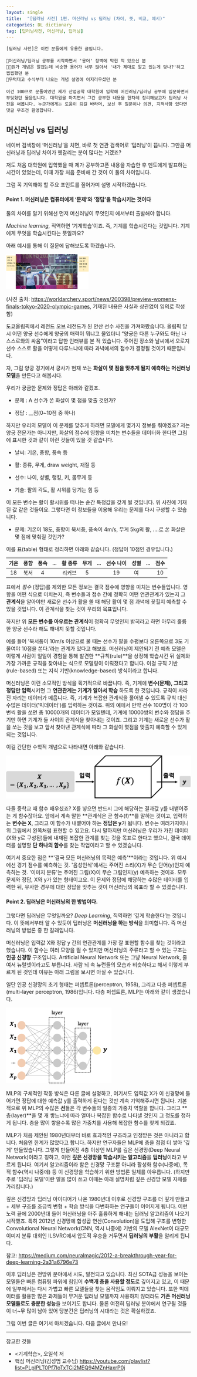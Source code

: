 ```yaml
---
layout: single
title:  "[딥러닝 사전] 1편. 머신러닝 vs 딥러닝 (차이, 뜻, 비교, 예시)"
categories: DL dictionary
tag: [딥러닝사전, 머신러닝, 딥러닝]
---
```



```
[딥러닝 사전]은 이런 분들에게 유용한 글입니다.

🙋머신러닝/딥러닝 공부를 시작하면서 '용어' 장벽에 막힌 적 있으신 분
🙋🏽뭔가 개념은 알겠는데 비슷한 용어가 너무 많아서 '내가 제대로 알고 있는게 맞나?'하고 찝찝했던 분
🙋무턱대고 수식부터 나오는 개념 설명에 어지러우셨던 분

이건 100프로 문돌이였던 제가 산업공학 대학원에 입학해 머신러닝/딥러닝 공부에 입문하면서 부딪혔던 물음입니다. 대학원을 마치면서 그간 공부한 내용을 한차례 정리해보고자 딥러닝 사전을 써봅니다. 누군가에게는 도움이 되길 바라며, 보신 후 질문이나 의견, 지적사항 있다면 댓글 무조건 환영합니다. 
```



## 머신러닝 vs 딥러닝

네이버 검색창에 ‘머신러닝’을 치면, 바로 첫 연관 검색어로 ‘딥러닝’이 뜹니다. 그만큼 머신러닝과 딥러닝 차이가 헷갈리는 분이 많다는 거겠죠?

저도 처음 대학원에 입학했을 때 제가 공부하고픈 내용을 자습한 후 멘토에게 발표하는 시간이 있었는데, 이때 가장 처음 준비해 간 것이 이 둘의 차이입니다.

그럼 꼭 기억해야 할 주요 포인트를 짚어가며 설명 시작하겠습니다.

#### Point 1. 머신러닝은 컴퓨터에게 ‘문제’와 ‘정답’을 학습시키는 것이다

둘의 차이를 알기 위해선 먼저 머신러닝이 무엇인지 에서부터 출발해야 합니다. 

*Machine learning*, 직역하면 ‘기계학습’이죠. 즉, 기계를 학습시킨다는 것입니다. 기계에게 무엇을 학습시킨다는 뜻일까요?

아래 예시를 통해 이 질문에 답해보도록 하겠습니다. 

<img src="../images/2022-02-15-dldict/ansan1.png" alt="ansan1" style="zoom:22%;" />

(사진 출처: https://worldarchery.sport/news/200398/preview-womens-finals-tokyo-2020-olympic-games, 기재된 내용은 사실과 상관없이 임의로 작성함)

도쿄올림픽에서 레전드 오브 레전드가 된 안산 선수 사진을 가져와봤습니다. 올림픽 당시 어떤 양궁 선수에게 양궁의 매력이 뭐냐고 물었더니 “양궁은 다른 누구와도 아닌 나 스스로와의 싸움”이라고 답한 인터뷰를 본 적 있습니다. 주어진 장소와 날씨에서 오로지 선수 스스로 활을 어떻게 다루느냐에 따라 과녁에서의 점수가 결정될 것이기 때문입니다.

자, 그럼 양궁 경기에서 궁사가 현재 쏘는 **화살이 몇 점을 맞추게 될지 예측하는 머신러닝 모델**을 만든다고 해봅시다.

우리가 궁금한 문제와 정답은 아래와 같겠죠.

+ 문제 : A 선수가 쏜 화살이 몇 점을 맞출 것인가?

+ 정답 : __점(0~10점 중 하나)

하지만 우리의 모델이 이 문제를 맞추게 하려면 모델에게 몇가지 정보를 줘야겠죠? 저는 양궁 전문가는 아니지만, 화살의 점수에 영향을 미치는 변수들을 데이터화 한다면 그림에 표시한 것과 같이 이런 것들이 있을 것 같습니다.

+ 날씨: 기온, 풍향, 풍속 등

+ 활: 종류, 무게, draw weight, 재질 등

+ 선수: 나이, 성별, 랭킹, 키, 몸무게 등

+ 기술: 팔의 각도, 활 시위를 당기는 힘 등

이 모든 변수는 활이 활시위를 떠나는 순간 특정값을 갖게 될 것입니다. 위 사진에 기재된 값 같은 것들이요. 그렇다면 이 정보들을 이용해 우리는 문제를 다시 구성할 수 있습니다. 

- 문제: 기온이 18도, 풍향이 북서풍, 풍속이 4m/s, 무게 5kg의 활, ….로 쏜 화살은 몇 점에 맞춰질 것인가?

이를 표(table) 형태로 정리하면 아래와 같습니다. (정답이 10점인 경우입니다.)

| 기온 | 풍향 | 풍속 | ...  | 활 종류 | 무게 | ...  | 선수 나이 | 성별 | ...  | 점수 |
| :--: | :--: | :--: | :--: | :-----: | :--: | ---- | :-------: | :--: | ---- | :--: |
|  18  | 북서 |  4   |      | 리커브  |  5   |      |    19     |  여  |      |  10  |

표에서 *점수* (정답)를 제외한 모든 정보는 결국 점수에 영향을 미치는 변수들입니다. 영향을 어떤 식으로 미치는지, 즉 변수들과 점수 간에 정확히 어떤 연관관계가 있는지 그 **관계식**을 알아야만 새로운 선수가 활을 쏠 때 해당 활이 몇 점 과녁에 꽂힐지 예측할 수 있을 것입니다. 이 관계식을 찾는 것이 우리의 목표입니다.

하지만 위 **모든 변수를 아우르는 관계식**이 정확히 무엇인지 밝히라고 하면 아무리 훌륭한 양궁 선수라 해도 해내지 못할 것입니다. 

예를 들어 '북서풍이 10m/s 이상으로 불 때는 선수가 팔을 수평보다 오른쪽으로 3도 기울여야 10점을 쏜다.'라는 관계가 있다고 해보죠. 머신러닝이 제안되기 전 예측 모델은 이렇게 사람이 일일이 경험을 통해 발견한 **규칙(rule)**을 상정해 학습시킨 뒤 실제와 가장 가까운 규칙을 찾아내는 식으로 모델링이 이뤄졌다고 합니다. 이걸 규칙 기반(rule-based) 또는 지식 기반(knowledge-based) 방식이라고 합니다. 

머신러닝은 이런 소모적인 방식을 획기적으로 바꿉니다. 즉, 기계에 **변수(문제), 그리고 정답만 입력**시키면 그 **연관관계는 기계가 알아서 학습** 하도록 한 것입니다. 규칙이 사라진 자리는 데이터가 메웁니다. 즉, 기계가 복잡한 관계식을 풀어낼 수 있도록 규칙 대신 수많은 데이터('빅데이터')를 입력하는 것이죠.  위의 예에서 만약 선수 100명이 각 100번씩 활을 쏘면 총 10000개의 데이터가 모일텐데, 기계에 10000쌍의 변수와 정답을 주기만 하면 기계가 둘 사이의 관계식을 찾아내는 것이죠. 그리고 기계는 새로운 선수가 활을 쏘는 것을 보고 앞서 찾아낸 관계식에 따라 그 화살이 몇점을 맞출지 예측할 수 있게 되는 것입니다.

이걸 간단한 수학적 개념으로 나타내면 아래와 같습니다. 

<img src="../images/2022-02-15-dldict/image-20220215005015403.png" alt="image-20220215005015403" style="zoom:50%;" />

다들 중학교 때 함수 배우셨죠? X를 넣으면 반드시 그에 해당하는 결과값 y를 내뱉어주는 게 함수잖아요. 앞에서 계속 말한 **관계식은 곧 함수(f)**를 말하는 것이고, 입력하는 **변수는 X**, 그리고 이 함수가 내뱉어야 하는 **정답은 y**가 됩니다. 변수는 여러가지이니 위 그림에서 왼쪽처럼 표현할 수 있고요. 다시 말하지만 머신러닝은 우리가 가진 데이터(X와 y로 구성된)들에 내재된 복잡한 관계를 찾는 것을 목표로 한다고 했으니, 결국 데이터를 설명할 **단 하나의 함수**를 찾는 작업이라고 할 수 있겠습니다.

여기서 중요한 점은 **'결국 모든 머신러닝의 목적은 예측'**이라는 것입니다. 위 예시에선 경기 점수를 예측하는 것. '음성인식'에서는 주어진 소리(X)가 무슨 단어(y)인지 예측하는 것. '이미지 분류'는 주어진 그림(X)이 무슨 그림인지(y) 예측하는 것이죠. 모두 문제와 정답, X와 y가 있는 형태이고요. 이 문제와 정답에 해당하는 수많은 데이터를 입력한 뒤, 유사한 경우에 대한 정답을 맞추는 것이 머신러닝의 목표라 할 수 있겠습니다.

#### Point 2. 딥러닝은 머신러닝의 한 방법이다.

그렇다면 딥러닝은 무엇일까요? *Deep Learning*, 직역하면 ‘깊게 학습한다’는 것입니다. 이 뜻에서부터 알 수 있듯이 딥러닝은 **머신러닝을 하는 방식**을 의미합니다. 즉 머신러닝의 방법론 중 한 갈래입니다.

머신러닝은 입력값 X와 정답 y 간의 연관관계를 가장 잘 표현할 함수를 찾는 것이라고 했습니다. 이 함수는 여러 모양을 띌 수 있지만 머신러닝의 주류라고 할 수 있는 구조는 **인공 신경망** 구조입니다. Artificial Neural Network 또는 그냥 Neural Network, 줄여서 뉴럴넷이라고도 부릅니다. 사람 뇌 속 뉴런들의 모습과 비슷하다고 해서 이렇게 부르게 된 것인데 이유는 아래 그림을 보시면 아실 수 있습니다.

일단 인공 신경망의 초기 형태는 퍼셉트론(perceptron, 1958), 그리고 다층 퍼셉트론(multi-layer perceptron, 1986)입니다. 다층 퍼셉트론, MLP는 아래와 같이 생겼습니다.

<img src="../images/2022-02-15-dldict/image-20220215014128962.png" alt="image-20220215014128962" style="zoom:50%;" />

MLP의 구체적인 작동 방식은 다른 글에 설명하고, 여기서도 입력값 X가 이 신경망에 들어가면 정답에 대한 예측값 y를 출력하게 된다는 것만 계속 기억해주시면 됩니다. 기본적으로 위 MLP의 수많은 **선**들은 각 변수들의 일종의 가중치 역할을 합니다. 그리고 **층(layer)**을 몇 개 쌓느냐에 따라 얼마나 복잡한 함수로 나타낼 것인지 그 정도를 정하게 됩니다. 층을 많이 쌓을수록 많은 가중치를 사용해 복잡한 함수를 찾게 되겠죠.

MLP가 처음 제안된 1980년대부터 바로 효과적인 구조라고 인정받은 것은 아니라고 합니다. 처음엔 한계가 많았다고 합니다. 하지만 연구자들은 MLP에 층을 점점 더 쌓아 '깊게' 만들었습니다. 그렇게 만들어진 4층 이상인 MLP를 깊은 신경망(Deep Neural Network)이라고 칭하고, 이런 **깊은 신경망을 학습시키는 알고리즘**을 **딥러닝**이라고 부르게 됩니다. 여기서 알고리즘이라 함은 신경망 구조뿐 아니라 활성화 함수(나중에), 목적 함수(역시 나중에) 등 이 신경망을 학습하기 위한 방법론 일체를 아우릅니다. (하지만 주로 '딥러닝 모델'이란 말을 많이 쓰고 이때는 아래 설명처럼 깊은 신경망 모델 자체를 가리킵니다.)

깊은 신경망과 딥러닝 아이디어가 나온 1980년대 이후로 신경망 구조를 더 깊게 만들고 + 세부 구조를 조금씩 변형 + 학습 방식을 다변화하는 연구들이 이어지게 됩니다. 이런 노력 끝에 2000년대 들어 머신러닝을 아주 훌륭하게 해내는 딥러닝 알고리즘이 나오기 시작했죠. 특히 2012년 신경망에 합성곱 연산(Convolution)을 도입해 구조를 변형한 Convolutional Neural Network(CNN, 역시 나중에) 기반의 모델 AlexNet이 대규모 이미지 분류 대회인 ILSVRC에서 압도적 우승을 거두면서 **딥러닝의 부활**을 알리게 됩니다.

참고: https://medium.com/neuralmagic/2012-a-breakthrough-year-for-deep-learning-2a31a6796e73

이후 딥러닝은 전방위 분야에서 시도, 발전되고 있습니다. 최신 SOTA급 성능을 보이는 모델들은 빠른 컴퓨팅 파워에 힘입어 **수백개 층을 사용할 정도**로 깊어지고 있고, 이 때문에 일부에서는 다시 가볍고 빠른 모델들을 찾는 움직임도 이뤄지고 있습니다. 또한  빅데이터를 활용한 많은 과제들이 무거운 딥러닝 모델까지 사용하지 않더라도 **기존 머신러닝 모델들로도 충분한 성능**을 보이기도 합니다. 물론 여전히 딥러닝 분야에서 연구될 것들이 너~무 많이 남아 있어 당분간은 딥러닝의 시대라는 것은 확실하겠죠.

그럼 이번 글은 여기서 마치겠습니다. 다음 글에서 만나요!

------

참고한 것들

- <기계학습>, 오일석 저
- 핵심 머신러닝(김성범 교수님) https://youtube.com/playlist?list=PLpIPLT0Pf7IoTxTCi2MEQ94MZnHaxrP0j

